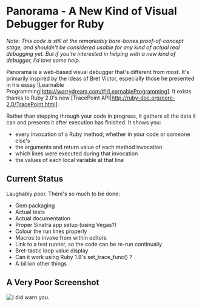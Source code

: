 # Panorama - A New Kind of Visual Debugger for Ruby

*Note: This code is still at the remarkably bare-bones proof-of-concept stage, and shouldn't be considered usable for any kind of actual real debugging yet. But if you're interested in helping with a new kind of debugger, I'd love some help.*

Panorama is a web-based visual debugger that's different from most. It's primarily inspired by the ideas of Bret Victor, especially those he presented in his essay [Learnable Programming|http://worrydream.com/#!/LearnableProgramming]. It exists thanks to Ruby 2.0's new [TracePoint API|http://ruby-doc.org/core-2.0/TracePoint.html].

Rather than stepping through your code in progress, it gathers all the data it can and presents it after execution has finished. It shows you:
* every invocation of a Ruby method, whether in your code or someone else's
* the arguments and return value of each method invocation
* which lines were executed during that invocation
* the values of each local variable at that line

## Current Status

Laughably poor. There's so much to be done:

* Gem packaging
* Actual tests
* Actual documentation
* Proper Sinatra app setup (using Vegas?)
* Colour the run lines properly
* Macros to invoke from within editors
* Link to a test runner, so the code can be re-run continually
* Bret-tastic loop value display
* Can it work using Ruby 1.9's set_trace_func() ?
* A billion other things

## A Very Poor Screenshot

![I did warn you.](http://yozlet.github.io/panorama/img/screenie1.png)